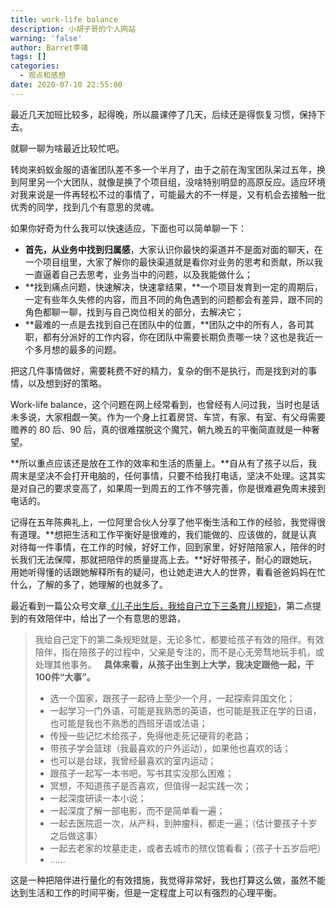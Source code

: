 ```yaml
---
title: work-life balance
description: 小胡子哥的个人网站
warning: 'false'
author: Barret李靖
tags: []
categories:
  - 观点和感想
date: 2020-07-10 22:55:00
---
```


最近几天加班比较多，起得晚，所以晨课停了几天，后续还是得恢复习惯，保持下去。


就聊一聊为啥最近比较忙吧。


转岗来蚂蚁金服的语雀团队差不多一个半月了，由于之前在淘宝团队呆过五年，换到阿里另一个大团队，就像是换了个项目组，没啥特别明显的高原反应。适应环境对我来说是一件再轻松不过的事情了，可能最大的不一样是，又有机会去接触一批优秀的同学，找到几个有意思的灵魂。


如果你好奇为什么我可以快速适应，下面也可以简单聊一下：


- **首先，从业务中找到归属感**，大家认识你最快的渠道并不是面对面的聊天，在一个项目组里，大家了解你的最快渠道就是看你对业务的思考和贡献，所以我一直逼着自己去思考，业务当中的问题，以及我能做什么；
- **找到痛点问题，快速解决，快速拿结果，**一个项目发育到一定的周期后，一定有些年久失修的内容，而且不同的角色遇到的问题都会有差异，跟不同的角色都聊一聊，找到与自己岗位相关的部分，去解决它；
- **最难的一点是去找到自己在团队中的位置，**团队之中的所有人，各司其职，都有分派好的工作内容，你在团队中需要长期负责哪一块？这也是我近一个多月想的最多的问题。



把这几件事情做好，需要耗费不好的精力，复杂的倒不是执行，而是找到对的事情，以及想到好的策略。


Work-life balance，这个问题在网上经常看到，也曾经有人问过我，当时也是话未多说，大家相觑一笑。作为一个身上扛着房贷、车贷，有家、有室、有父母需要赡养的 80 后、90 后，真的很难摆脱这个魔咒，朝九晚五的平衡简直就是一种奢望。


**所以重点应该还是放在工作的效率和生活的质量上。**自从有了孩子以后，我周末是坚决不会打开电脑的，任何事情，只要不给我打电话，坚决不处理。这其实是对自己的要求变高了，如果周一到周五的工作不够完善，你是很难避免周末接到电话的。


记得在五年陈典礼上，一位阿里合伙人分享了他平衡生活和工作的经验，我觉得很有道理。**想把生活和工作平衡好是很难的，我们能做的、应该做的，就是认真对待每一件事情，在工作的时候，好好工作，回到家里，好好陪陪家人，陪伴的时长我们无法保障，那就把陪伴的质量提高上去。**好好带孩子，耐心的跟她玩，用她听得懂的话跟她解释所有的疑问，也让她走进大人的世界，看看爸爸妈妈在忙什么，了解的多了，她理解的也就多了。


最近看到一篇公众号文章[《儿子出生后，我给自己立下三条育儿规矩》](https://mp.weixin.qq.com/s/w5iSYaP9Wwma_mQVekdaHA)，第二点提到的有效陪伴中，给出了一个有意思的思路，


> 我给自己定下的第二条规矩就是，无论多忙，都要给孩子有效的陪伴。有效陪伴，指在陪孩子的过程中，父亲是专注的，而不是心无旁骛地玩手机，或处理其他事务。
>  
> **具体来看，从孩子出生到上大学，我决定跟他一起，干100件“大事”。**
> - 选一个国家，跟孩子一起待上至少一个月，一起探索异国文化；
> - 一起学习一门外语，可能是我熟悉的英语，也可能是我正在学的日语，也可能是我也不熟悉的西班牙语或法语；
> - 传授一些记忆术给孩子，免得他走死记硬背的老路；
> - 带孩子学会篮球（我最喜欢的户外运动），如果他也喜欢的话；
> - 也可以是台球，我曾经最喜欢的室内运动；
> - 跟孩子一起写一本书吧，写书其实没那么困难；
> - 冥想，不知道孩子是否喜欢，但值得一起实践一次；
> - 一起深度研读一本小说；
> - 一起深度了解一部电影，而不是简单看一遍；
> - 一起去医院逛一次，从产科，到肿瘤科，都走一遍；（估计要孩子十岁之后做这事）
> - 一起去老家的坟墓走走，或者去城市的殡仪馆看看；（孩子十五岁后吧）
> - ……


这是一种把陪伴进行量化的有效措施，我觉得非常好，我也打算这么做，虽然不能达到生活和工作的时间平衡，但是一定程度上可以有强烈的心理平衡。




